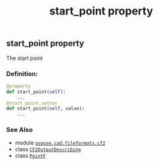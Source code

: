 ﻿---
title: start_point property
second_title: Aspose.CAD for Python via .NET API References
description: 
type: docs
weight: 60
url: /python-net/aspose.cad.fileformats.cf2/cf2outputdescribing/start_point/
is_root: false
---

## start_point property


The start point
### Definition:
```python
@property
def start_point(self):
    ...
@start_point.setter
def start_point(self, value):
    ...
```

### See Also
* module [`aspose.cad.fileformats.cf2`](../../)
* class [`CF2OutputDescribing`](/cad/python-net/aspose.cad.fileformats.cf2/cf2outputdescribing)
* class [`PointF`](/cad/python-net/aspose.cad/pointf)
